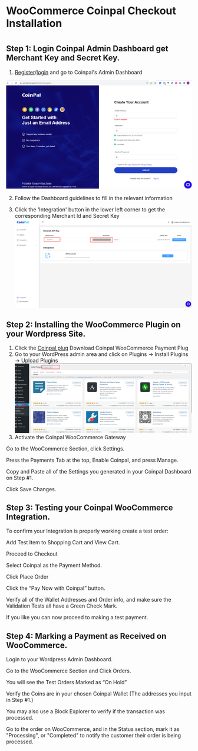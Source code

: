 # WooCommerce Coinpal Checkout Installation
#
## Step 1: Login Coinpal Admin Dashboard get Merchant Key and Secret Key.
1. [Register](https://portal.coinpal.io/#/admin/register)/[login](https://portal.coinpal.io/#/admin/login) and go to Coinpal's Admin Dashboard 

![](./img/register.png)

2. Follow the Dashboard guidelines to fill in the relevant information

3. Click the 'Integration' button in the lower left corner to get the corresponding Merchant Id and Secret Key
![](./img/api-key.png)

## Step 2: Installing the WooCommerce Plugin on your Wordpress Site.
1. Click the  [Coinpal plug](https://github.com/CoinpalGroup/plug_wordpress/archive/refs/heads/main.zip)  Download Coinpal WooCommerce Payment Plug
2. Go to your WordPress admin area and click on Plugins -> Install Plugins -> Upload Plugins
![](./img/upload-plug.png)
3. Activate the Coinpal WooCommerce Gateway

Go to the WooCommerce Section, click Settings.

Press the Payments Tab at the top, Enable Coinpal, and press Manage.

Copy and Paste all of the Settings you generated in your Coinpal Dashboard on Step #1.

Click Save Changes.


## Step 3: Testing your Coinpal WooCommerce Integration.

To confirm your Integration is properly working create a test order:

Add Test Item to Shopping Cart and View Cart.

Proceed to Checkout

Select Coinpal as the Payment Method.

Click Place Order

Click the “Pay Now with Coinpal” button.

Verify all of the Wallet Addresses and Order info, and make sure the Validation Tests all have a Green Check Mark.

If you like you can now proceed to making a test payment.



## Step 4: Marking a Payment as Received on WooCommerce.

Login to your Wordpress Admin Dashboard.

Go to the WooCommerce Section and Click Orders.

You will see the Test Orders Marked as “On Hold”

Verify the Coins are in your chosen Coinpal Wallet (The addresses you input in Step #1.)

You may also use a Block Explorer to verify if the transaction was processed.

Go to the order on WooCommerce, and in the Status section, mark it as "Processing", or "Completed" to notify the customer their order is being processed.





